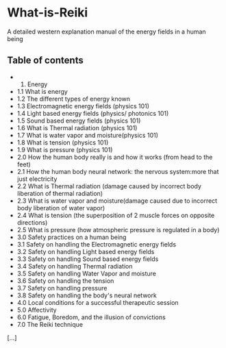 # What-is-Reiki
A detailed western explanation manual of the energy fields in a human being


## Table of contents
- 1. Energy
- 1.1 What is energy
- 1.2 The different types of energy known
- 1.3 Electromagnetic energy fields (physics 101)
- 1.4 Light based energy fields (physics/ photonics 101)
- 1.5 Sound based energy fields (physics 101)
- 1.6 What is Thermal radiation (physics 101)
- 1.7 What is water vapor and moisture(physics 101)
- 1.8 What is tension (physics 101)
- 1.9 What is pressure (physics 101)
- 2.0 How the human body really is and how it works (from head to the feet) 
- 2.1 How the human body neural network:  the nervous system:more that just electricity
- 2.2 What is Thermal radiation (damage caused by incorrect body liberation of thermal radiation)
- 2.3 What is water vapor and moisture(damage caused due to incorrect body liberation of water vapor)
- 2.4 What is tension (the superposition of 2 muscle forces on opposite directions)
- 2.5 What is pressure (how atmospheric pressure is regulated in a body)
- 3.0 Safety practices on a human being
- 3.1 Safety on handling the Electromagnetic energy fields
- 3.2 Safety on handling Light based energy fields
- 3.3 Safety on handling Sound based energy fields
- 3.4 Safety on handling Thermal radiation 
- 3.5 Safety on handling Water Vapor and moisture
- 3.6 Safety on handling the tension
- 3.7 Safety on handling pressure
- 3.8 Safety on handling the body's neural network
- 4.0 Local conditions for a successful therapeutic session
- 5.0 Affectivity
- 6.0 Fatigue, Boredom, and the illusion of  convictions
- 7.0 The Reiki technique 

[…]



